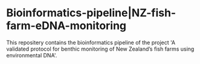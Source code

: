 # Bioinformatics-pipeline|NZ-fish-farm-eDNA-monitoring
This repositery contains the bioinformatics pipeline of the project 'A validated protocol for benthic monitoring of New Zealand’s fish farms using environmental DNA'.
